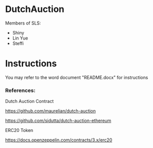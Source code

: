 # DutchAuction
Members of SLS:
- Shiny
- Lin Yue
- Steffi
# Instructions
You may refer to the word document "README.docx" for instructions
### References:
Dutch Auction Contract

https://github.com/maurelian/dutch-auction

https://github.com/sidutta/dutch-auction-ethereum

ERC20 Token

https://docs.openzeppelin.com/contracts/3.x/erc20
